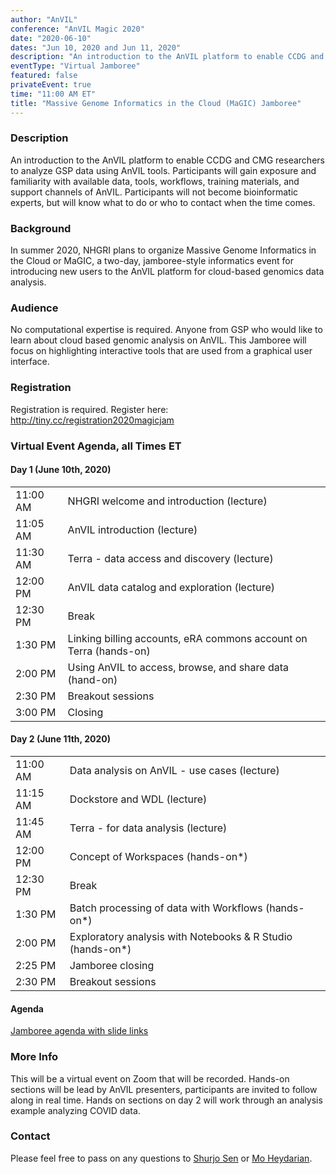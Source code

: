 ```yaml
---
author: "AnVIL"
conference: "AnVIL Magic 2020"
date: "2020-06-10"
dates: "Jun 10, 2020 and Jun 11, 2020"
description: "An introduction to the AnVIL platform to enable CCDG and CMG researchers to analyze GSP data using AnVIL tools."
eventType: "Virtual Jamboree"
featured: false
privateEvent: true
time: "11:00 AM ET"
title: "Massive Genome Informatics in the Cloud (MaGIC) Jamboree"
---
```


<event-hero></event-hero>

### Description
An introduction to the AnVIL platform to enable CCDG and CMG researchers to analyze GSP data using AnVIL tools. Participants will gain exposure and familiarity with available data, tools, workflows, training materials, and support channels of AnVIL. Participants will not become bioinformatic experts, but will know what to do or who to contact when the time comes.

### Background
In summer 2020, NHGRI plans to organize Massive Genome Informatics in the Cloud or MaGIC, a two-day, jamboree-style informatics event for introducing new users to the AnVIL platform for cloud-based genomics data analysis.

### Audience
No computational expertise is required. Anyone from GSP who would like to learn about cloud based genomic analysis on AnVIL. This Jamboree will focus on highlighting interactive tools that are used from a graphical user interface.

### Registration
Registration is required. Register here: <http://tiny.cc/registration2020magicjam>

### Virtual Event Agenda, all Times ET
#### Day 1 (June 10th, 2020)
|    |      |
| -- | ---- |
| 11:00 AM | NHGRI welcome and introduction (lecture) |
| 11:05 AM | AnVIL introduction (lecture) |
| 11:30 AM | Terra - data access and discovery (lecture) |
| 12:00 PM | AnVIL data catalog and exploration (lecture) |
| 12:30 PM | Break |
| 1:30 PM | Linking billing accounts, eRA commons account on Terra (hands-on) |
| 2:00 PM | Using AnVIL to access, browse, and share data (hand-on) |
| 2:30 PM | Breakout sessions |
| 3:00 PM |  Closing |

#### Day 2 (June 11th, 2020)
|    |      |
| -- | ---- |
| 11:00 AM | Data analysis on AnVIL - use cases (lecture) |
| 11:15 AM | Dockstore and WDL (lecture) |
| 11:45 AM | Terra - for data analysis  (lecture) |
| 12:00 PM | Concept of Workspaces (hands-on*) |
| 12:30 PM | Break |
| 1:30 PM | Batch processing of data with Workflows (hands-on*) |
| 2:00 PM | Exploratory analysis with Notebooks & R Studio (hands-on*) |
| 2:25 PM | Jamboree closing |
| 2:30 PM | Breakout sessions |

#### Agenda
[Jamboree agenda with slide links](https://docs.google.com/presentation/d/1jW6Y7w9Tdl-33ttfRCYGNUmOpU2_8JSVRELbPj_oGTo/edit#slide=id.g87faf91edb_48_0)

### More Info
This will be a virtual event on Zoom that will be recorded.
Hands-on sections will be lead by AnVIL presenters, participants are invited to follow along in real time. Hands on sections on day 2 will work through an analysis example analyzing COVID data.

### Contact
Please feel free to pass on any questions to [Shurjo Sen](mailto:sensh@mail.nih.gov) or [Mo Heydarian](mailto:mheydar1@jhu.edu).
